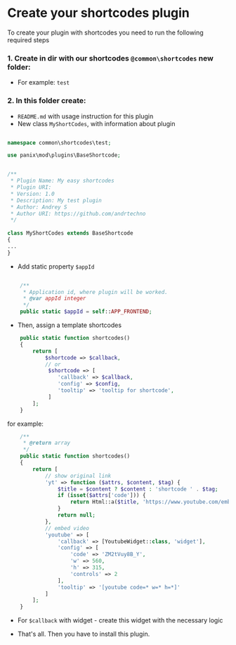 # Create your shortcodes plugin

To create your plugin with shortcodes you need to run the following required steps

### 1. Create in dir with our shortcodes `@common\shortcodes` new folder:
* For example: `test`

### 2. In this folder create:
* `README.md` with usage instruction for this plugin
* New class `MyShortCodes`, with information about plugin

```php

namespace common\shortcodes\test;

use panix\mod\plugins\BaseShortcode;


/**
 * Plugin Name: My easy shortcodes
 * Plugin URI:
 * Version: 1.0
 * Description: My test plugin
 * Author: Andrey S
 * Author URI: https://github.com/andrtechno
 */
 
class MyShortCodes extends BaseShortcode
{
...
}

```

* Add static property `$appId`

```php

    /**
     * Application id, where plugin will be worked.
     * @var appId integer
     */
    public static $appId = self::APP_FRONTEND;

```

* Then, assign a template shortcodes

```php
    public static function shortcodes()
    {
        return [
            $shortcode => $callback,
            // or
             $shortcode => [
                'callback' => $callback,
                'config' => $config,
                'tooltip' => 'tooltip for shortcode',
             ]
        ];
    }
```

for example:
```php
    /**
     * @return array
     */
    public static function shortcodes()
    {
        return [
            // show original link
            'yt' => function ($attrs, $content, $tag) {
                $title = $content ? $content : 'shortcode ' . $tag;
                if (isset($attrs['code'])) {
                    return Html::a($title, 'https://www.youtube.com/embed/' . $attrs['code'], ['target' => '_blank']);
                }
                return null;
            },
            // embed video
            'youtube' => [
                'callback' => [YoutubeWidget::class, 'widget'],
                'config' => [
                    'code' => 'ZM2tVuy8B_Y',
                    'w' => 560,
                    'h' => 315,
                    'controls' => 2
                ],
                'tooltip' => '[youtube code=* w=* h=*]'
            ]
        ];
    }
```

* For `$callback` with widget - create this widget with the necessary logic

* That's all. Then you have to install this plugin.